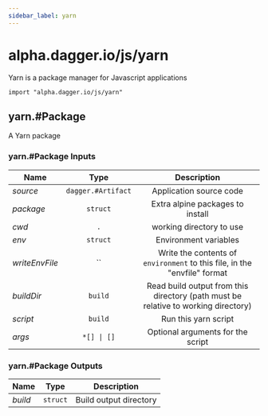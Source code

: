 ```yaml
---
sidebar_label: yarn
---
```


# alpha.dagger.io/js/yarn

Yarn is a package manager for Javascript applications

```cue
import "alpha.dagger.io/js/yarn"
```

## yarn.#Package

A Yarn package

### yarn.#Package Inputs

| Name             | Type                  | Description                                                                          |
| -------------    |:-------------:        |:-------------:                                                                       |
|*source*          | `dagger.#Artifact`    |Application source code                                                               |
|*package*         | `struct`              |Extra alpine packages to install                                                      |
|*cwd*             | `.`                   |working directory to use                                                              |
|*env*             | `struct`              |Environment variables                                                                 |
|*writeEnvFile*    | ``                    |Write the contents of `environment` to this file, in the "envfile" format             |
|*buildDir*        | `build`               |Read build output from this directory (path must be relative to working directory)    |
|*script*          | `build`               |Run this yarn script                                                                  |
|*args*            | `*[] \| []`           |Optional arguments for the script                                                     |

### yarn.#Package Outputs

| Name             | Type              | Description              |
| -------------    |:-------------:    |:-------------:           |
|*build*           | `struct`          |Build output directory    |
